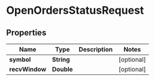 

# OpenOrdersStatusRequest


## Properties

| Name | Type | Description | Notes |
|------------ | ------------- | ------------- | -------------|
|**symbol** | **String** |  |  [optional] |
|**recvWindow** | **Double** |  |  [optional] |



